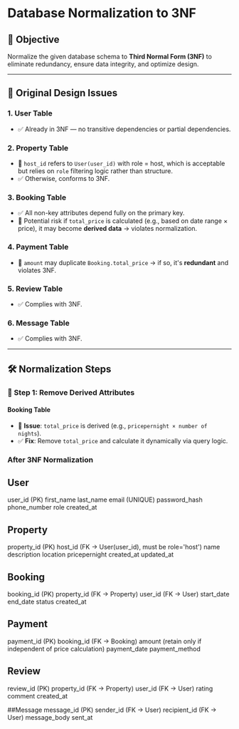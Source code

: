 # Database Normalization to 3NF

## 🎯 Objective
Normalize the given database schema to **Third Normal Form (3NF)** to eliminate redundancy, ensure data integrity, and optimize design.

---

## 📌 Original Design Issues

### 1. **User Table**
- ✅ Already in 3NF — no transitive dependencies or partial dependencies.

### 2. **Property Table**
- 🚩 `host_id` refers to `User(user_id)` with role = host, which is acceptable but relies on `role` filtering logic rather than structure.
- ✅ Otherwise, conforms to 3NF.

### 3. **Booking Table**
- ✅ All non-key attributes depend fully on the primary key.
- 🚩 Potential risk if `total_price` is calculated (e.g., based on date range × price), it may become **derived data** → violates normalization.

### 4. **Payment Table**
- 🚩 `amount` may duplicate `Booking.total_price` → if so, it's **redundant** and violates 3NF.

### 5. **Review Table**
- ✅ Complies with 3NF.

### 6. **Message Table**
- ✅ Complies with 3NF.

---

## 🛠️ Normalization Steps

### 🔄 Step 1: Remove Derived Attributes

#### Booking Table
- 🔸 **Issue**: `total_price` is derived (e.g., `pricepernight × number of nights`).
- ✅ **Fix**: Remove `total_price` and calculate it dynamically via query logic.



### After 3NF Normalization 

## User 
user_id (PK)
first_name
last_name
email (UNIQUE)
password_hash
phone_number
role
created_at

## Property 
property_id (PK)
host_id (FK → User(user_id), must be role='host')
name
description
location
pricepernight
created_at
updated_at


## Booking 
booking_id (PK)
property_id (FK → Property)
user_id (FK → User)
start_date
end_date
status
created_at

## Payment 
payment_id (PK)
booking_id (FK → Booking)
amount (retain only if independent of price calculation)
payment_date
payment_method

## Review 
review_id (PK)
property_id (FK → Property)
user_id (FK → User)
rating
comment
created_at

##Message 
message_id (PK)
sender_id (FK → User)
recipient_id (FK → User)
message_body
sent_at
